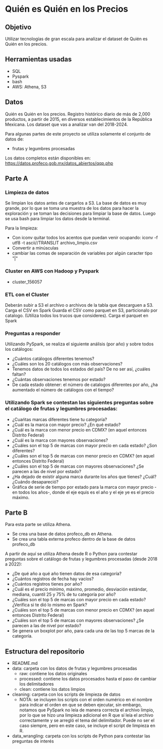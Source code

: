 # Quién es Quién en los Precios
## Objetivo
Utilizar tecnologías de gran escala para analizar el dataset de Quién es Quién en los precios. 

## Herramientas usadas
- SQL
- Pyspark
- bash
- AWS: Athena, S3

## Datos
Quién es Quién en los precios. Registro histórico diario de más de 2,000 productos, a partir de 2015, en diversos establecimientos de la República Mexicana. Los dataset que vas a analizar van del 2018-2024.

Para algunas partes de este proyecto se utiliza solamente el conjunto de datos de:
- frutas y legumbres procesadas

Los datos completos están disponibles en: https://datos.profeco.gob.mx/datos_abiertos/qqp.php

## Parte A
### Limpieza de datos
Se limpian los datos antes de cargarlos a S3. La base de datos es muy grande, por lo que se toma una muestra de los datos para hacer la exploración y se toman las decisiones para limpiar la base de datos. Luego se usa bash para limpiar los datos desde la terminal.

Para la limpieza:
- Con iconv quitar todos los acentos que puedan venir ocupando: iconv -f utf8 -t ascii//TRANSLIT archivo_limpio.csv
- Convertir a minúsculas
- cambiar las comas de separación de variables por algún caracter tipo "|" 

### Cluster en AWS con Hadoop y Pyspark
- cluster_156057

### ETL con el Cluster
Deberán subir a S3 el archivo o archivos de la tabla que descarguen a S3.
Carga el CSV en Spark
Guarda el CSV como parquet en S3, particionalo por catalogo. (Utiliza todos los trucos que consideres).
Carga el parquet en Spark

### Preguntas a responder
Utilizando PySpark, se realiza el siguiente análisis (por año) y sobre todos los catálogos:
- ¿Cuántos catálogos diferentes tenemos?
- ¿Cuáles son los 20 catálogos con más observaciones?
- Tenemos datos de todos los estados del país? De no ser así, ¿cuáles faltan?
- ¿Cuántas observaciones tenemos por estado?
- De cada estado obtener: el número de catalogos diferentes por año, ¿ha aumentado el número de catálogos con el tiempo?

### Utilizando Spark se contestan las siguientes preguntas sobre el catálogo de frutas y legumbres procesadas:
- ¿Cuańtas marcas diferentes tiene tu categoría?
- ¿Cuál es la marca con mayor precio? ¿En qué estado?
- ¿Cuál es la marca con menor precio en CDMX? (en aquel entonces Distrito Federal)
- ¿Cuál es la marca con mayores observaciones?
- ¿Cuáles son el top 5 de marcas con mayor precio en cada estado? ¿Son diferentes?
- ¿Cuáles son el top 5 de marcas con menor precio en CDMX? (en aquel entonces Distrito Federal)
- ¿Cuáles son el top 5 de marcas con mayores observaciones? ¿Se parecen a las de nivel por estado?
- ¿Ha dejado de existir alguna marca durante los años que tienes? ¿Cuál? ¿Cuándo desapareció?
- Gráfica de serie de tiempo por estado para la marca con mayor precio -en todos los años-, donde el eje equis es el año y el eje ye es el precio máximo.


## Parte B
Para esta parte se utiliza Athena. 
- Se crea una base de datos profeco_db en Athena.
- Se crea una tabla externa profeco dentro de la base de datos profeco_db

A partir de aquí se utiliza Athena desde R o Python para contestar preguntas sobre el catálogo de frutas y legumbres procesadas (desde 2018 a 2022):
- ¿De qué año a qué año tienen datos de esa categoría?
- ¿Cuántos registros de fecha hay vacíos?
- ¿Cuántos registros tienes por año?
- ¿Cuál es el precio mínimo, máximo, promedio, desviación estándar, mediana, cuantil 25 y 75% de tu categoría por año?
- ¿Cuáles son el top 5 de marcas con mayor precio en cada estado? ¿Verifica si te dió lo mismo en Spark?
- ¿Cuáles son el top 5 de marcas con menor precio en CDMX? (en aquel entonces Distrito Federal)
- ¿Cuáles son el top 5 de marcas con mayores observaciones? ¿Se parecen a las de nivel por estado?
- Se genera un boxplot por año, para cada una de las top 5 marcas de la categoría.


## Estructura del repositorio
- README.md
- data: carpeta con los datos de frutas y legumbres procesadas
    - raw: contiene los datos originales
    - processed: contiene los datos procesados hasta el paso de cambiar los delimitadores
    - clean: contiene los datos limpios
- cleaning: carpeta con los scripts de limpieza de datos
    - NOTA: se incluyen los scripts con el orden numérico en el nombre para indicar el orden en que se deben ejecutar, sin embargo, notamos que PySpark no leía de manera correcta el archivo limpio, por lo que se hizo una limpieza adicional en R que sí leía el archivo correctamente y se arregló el tema del delimitador. Puede no ser el caso siempre, pero en este caso, se incluye el script de limpieza en R.
- data_wrangling: carpeta con los scripts de Python para contestar las preguntas de interés

